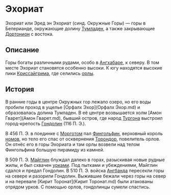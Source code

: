 # Эхориат

Эхориат или Эред эн Эхориат (синд. Окружные Горы) — горы в Белерианде,
окружающие долину [Тумладен](Тумладен.md), а также закрывающие
[Дортонион](Дортонион.md) с востока.

## Описание

Горы богаты различными рудами, особо в [Ангхабаре](Ангхабар.md), к северу. В
том месте Эхориат становятся особенно высоки. К югу находятся высокие пики
[Криссайгрима](Криссайгрим.md), где селились [орлы](Народы/орлы.md).

## История

В ранние годы в центре Окружных гор лежало озеро, но его воды пробили проход в
ущелье [Орфалх Эхор](Орфалх Эхор.md) и образовалась долина Тумладен. В её
центре возвышается холм [Амон Гварет](Амон Гварет.md), бывший остров, где
народ [Тургона](Личности/Тургон.md) выстроил город-крепость
[Гондолин](Гондолин.md) (116 П. Э.).

В 456 П. Э. в поединке с [Морготом](Личности/Моргот.md) пал
[Фингольфин](Личности/Фингольфин.md), верховный король [номов](Народы/номы.md),
но тело его спас от осквернения [Торондор](Личности/Торондор.md), повелитель
орлов. Он отнёс его в горы Эхориата и там орлы возвели над телом Фингольфина
большую пирамиду из камней.

В 509 П. Э. [Майглин](Личности/Майглин.md) блуждал далеко в горах, разыскивая
новые рудные жилы, и был схвачен [урками](Народы/урки.md). Под пытками и
убеждениями, Майглин сдался и предал Гондолин. В 510 П. Э. войска
[Ангбанда](Ангбанд.md) пересекли горы на севере и разорили Гондолин. Выжившие
бежали через горы на север и на перевале [Кирит Торонат](Кирит Торонат.md)
были атакованы отрядом урков. С помощью орлов, гондолинцы сумели спастись.
